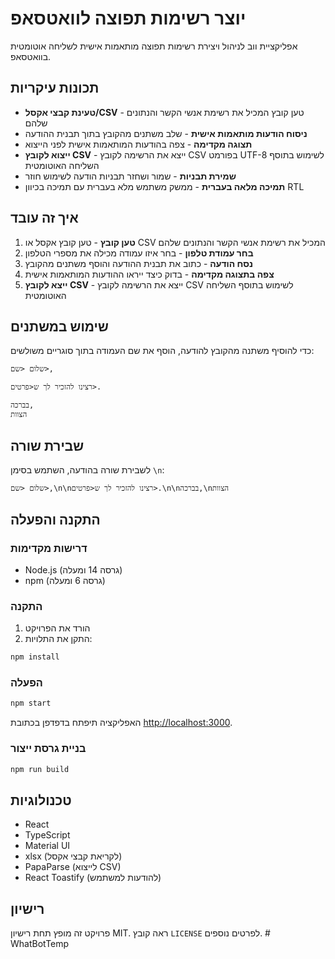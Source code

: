 # יוצר רשימות תפוצה לוואטסאפ

אפליקציית ווב לניהול ויצירת רשימות תפוצה מותאמות אישית לשליחה אוטומטית בוואטסאפ.

## תכונות עיקריות

- **טעינת קבצי אקסל/CSV** - טען קובץ המכיל את רשימת אנשי הקשר והנתונים שלהם
- **ניסוח הודעות מותאמות אישית** - שלב משתנים מהקובץ בתוך תבנית ההודעה
- **תצוגה מקדימה** - צפה בהודעות המותאמות אישית לפני הייצוא
- **ייצוא לקובץ CSV** - ייצא את הרשימה לקובץ CSV בפורמט UTF-8 לשימוש בתוסף השליחה האוטומטית
- **שמירת תבניות** - שמור ושחזר תבניות הודעה לשימוש חוזר
- **תמיכה מלאה בעברית** - ממשק משתמש מלא בעברית עם תמיכה בכיוון RTL

## איך זה עובד

1. **טען קובץ** - טען קובץ אקסל או CSV המכיל את רשימת אנשי הקשר והנתונים שלהם
2. **בחר עמודת טלפון** - בחר איזו עמודה מכילה את מספרי הטלפון
3. **נסח הודעה** - כתוב את תבנית ההודעה והוסף משתנים מהקובץ
4. **צפה בתצוגה מקדימה** - בדוק כיצד ייראו ההודעות המותאמות אישית
5. **ייצא לקובץ CSV** - ייצא את הרשימה לקובץ CSV לשימוש בתוסף השליחה האוטומטית

## שימוש במשתנים

כדי להוסיף משתנה מהקובץ להודעה, הוסף את שם העמודה בתוך סוגריים משולשים:

```
שלום <שם>,

רצינו להזכיר לך ש<פרטים>.

בברכה,
הצוות
```

## שבירת שורה

לשבירת שורה בהודעה, השתמש בסימן `\n`:

```
שלום <שם>,\n\nרצינו להזכיר לך ש<פרטים>.\n\nבברכה,\nהצוות
```

## התקנה והפעלה

### דרישות מקדימות

- Node.js (גרסה 14 ומעלה)
- npm (גרסה 6 ומעלה)

### התקנה

1. הורד את הפרויקט
2. התקן את התלויות:

```bash
npm install
```

### הפעלה

```bash
npm start
```

האפליקציה תיפתח בדפדפן בכתובת [http://localhost:3000](http://localhost:3000).

### בניית גרסת ייצור

```bash
npm run build
```

## טכנולוגיות

- React
- TypeScript
- Material UI
- xlsx (לקריאת קבצי אקסל)
- PapaParse (לייצוא CSV)
- React Toastify (להודעות למשתמש)

## רישיון

פרויקט זה מופץ תחת רישיון MIT. ראה קובץ `LICENSE` לפרטים נוספים.
#   W h a t B o t T e m p  
 